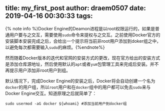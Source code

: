 title: my_first_post
author: draem0507
date: 2019-04-16 00:30:33
tags:
---

{% note info %}Docker Engine的Deamon进程是以root权限运行的，如果是普通用户要与之交互，需要使用`sudo`命令来提权与之交互。之前使用Docker官方的安装脚本安装完成之后，会给出一个提示将当前非root用户添加到doker组之中，以避免每次都需要输入`sudo`的麻烦。{%endnote%}

然而随着Docker版本的迭代和官网的安装方式的更改，现在官方给出的安装方式是添加仓库源地址，然后使用默认的`apt`或者`yum`包管理工具来完成后安装。并不再提示用户添加非root用户到组。


默认情况下，完成Docker Engine的安装之后，Docker将会自动创建一个名为`docker`的用户组，所以`root`用户和在`docker`组中的用户都可以免去`sudo`来与Docker Engine交互。知道原理之后就简单了：

```shell
sudo usermod -aG docker ${whoami} #添加当前用户到docker组
```